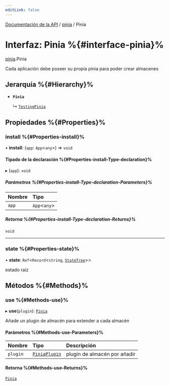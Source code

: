 ```yaml
---
editLink: false
---
```


[Documentación de la API](../index.md) / [pinia](../modules/pinia.md) / Pinia

# Interfaz: Pinia %{#interface-pinia}%

[pinia](../modules/pinia.md).Pinia

Cada aplicación debe poseer su propia pinia para poder crear almacenes

## Jerarquía %{#Hierarchy}%

- **`Pinia`**

  ↳ [`TestingPinia`](pinia_testing.TestingPinia.md)

## Propiedades %{#Properties}%

### install %{#Properties-install}%

• **install**: (`app`: `App`<`any`\>) => `void`

#### Tipado de la declaración %{#Properties-install-Type-declaration}%

▸ (`app`): `void`

##### Parámetros %{#Properties-install-Type-declaration-Parameters}%

| Nombre | Tipo |
| :------ | :------ |
| `app` | `App`<`any`\> |

##### Retorna %{#Properties-install-Type-declaration-Returns}%

`void`

___

### state %{#Properties-state}%

• **state**: `Ref`<`Record`<`string`, [`StateTree`](../modules/pinia.md#statetree)\>\>

estado raíz

## Métodos %{#Methods}%

### use %{#Methods-use}%

▸ **use**(`plugin`): [`Pinia`](pinia.Pinia.md)

Añade un plugin de almacén para extender a cada almacén

#### Parámetros %{#Methods-use-Parameters}%

| Nombre | Tipo | Descripción |
| :------ | :------ | :------ |
| `plugin` | [`PiniaPlugin`](pinia.PiniaPlugin.md) | plugin de almacén por añadir |

#### Retorna %{#Methods-use-Returns}%

[`Pinia`](pinia.Pinia.md)
